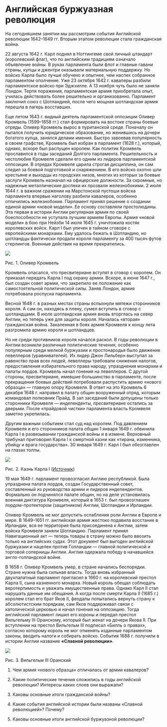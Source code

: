 # Английская буржуазная революция
На сегодняшнем занятии мы рассмотрим события Английской революции 1642–1649 гг. Вторым этапом революции стала гражданская война.

22 августа 1642 г. Карл поднял в Ноттингеме свой личный штандарт (королевский флаг), что по английским традициям означало объявление войны. В руках парламента были флот и главные гавани страны, купцы и джентри оказывали материальную поддержку. Но войско Карла было лучше обучено и опытнее, чем наспех собранное парламентом ополчение. Уже 23 октября 1642 г. кавалеры разбили парламентское войско при Эджхилле. А 13 ноября чуть было не заняли Лондон. Терпя поражения, парламентская армия приобретала опыт, училась действовать более решительно и организованно. Парламент заключил союз с Шотландией, после чего мощная шотландская армия перешла в лагерь восставших.

Еще летом 1643 г. видный деятель парламентской оппозиции Оливер Кромвель (1599–1658 гг.) стал формировать на востоке страны боевые отряды. Оливер Кромвель вырос в пуританской среде. Поначалу он пытался получить юридическое образование, но женившись на дочери богатого купца, занялся делами имения. Быстро завоевав популярность в своем графстве, Кромвель был избран в парламент (1628 г.), который, однако, вскоре был распущен королем. Как политик Кромвель прославился в годы заседаний Долгого парламента. Решительность и честолюбие Кромвеля сделали его одним из лидеров парламентской оппозиции. В отрядах Кромвеля царила строгая дисциплина, он сам следил за боевой подготовкой и снаряжением. В его войско охотно шли крестьяне и выходцы из городских низов, многих из которых за боевые заслуги Кромвель назначал на офицерские должности. За скромные, но надежные металлические доспехи их прозвали железнобокими. 2 июля 1644 г. в важном сражении на Марстонской пустоши войска парламента впервые наголову разбили кавалеров, особенно отличились железнобокие. Парламент принял решение о создании единой армии «новой модели». Ее основу составляли простолюдины. Эта первая в истории Англии регулярная армия по своей боеспособности не уступала лучшим армиям Европы. Армия «новой модели» в бою при Нейзби 14 июля 1645 г. уничтожила костяк королевских войск. Карл I был уличен в тайном сговоре с европейскими монархами. Ему удалось бежать в Шотландию, но шотландцы фактически продали короля парламенту за 400 тысяч футов стерлингов. Военные действия на время прекратились.

![](https://static-interneturok.cdnvideo.ru/content/konspekt_image/83952/3a14ba80_5c16_0131_ee8b_22000aa81b95.jpg)

Рис. 1. Оливер Кромвель

Кромвель опасался, что пресвитериане вступят в сговор с королем. Он приказал передать Карла I под охрану армии. Вскоре, в июне 1647 г., был создан совет армии, что закрепило ее положение как самостоятельной политической силы. Заняв Лондон, армия потребовала роспуска парламента.

Весной 1648 г. в разных местах страны вспыхнули мятежи сторонников короля. А сам он, находясь в плену, сумел вступить в сговор с шотландцами. В июле шотландская армия вновь вторглась на север Англии, но теперь уже для защиты короля. Началась «вторая» гражданская война. Закаленная в боях армия Кромвеля к концу лета разгромила армию короля и шотландцев.

Но не среди противников короля начался раскол. В годы революции в Англии возникли различные политические течения, особенно популярным среди мелкой буржуазии и простонародья было движение левеллеров (уравнивателей). Их лидер Джон Лильберн выступал за равенство прав всех людей, левеллеры требовали снижения налогов, предоставления избирательного права народу, упразднения монархии и палаты лордов. Кромвель начал гонения на левеллеров. С другой стороны, пресвитериане, имевшие большинство в парламенте, после прекращения боевых действий потребовали распустить армию «нового образца» — главную опору Кромвеля. В ответ на это Кромвель 6 декабря 1648 г. направил в палату общин вооруженный отряд, которым командовал полковник Прайд. В зал заседаний были допущены только сторонники Кромвеля — индепенденты, пресвитериане остались за дверьми. После «прайдовой чистки» парламента власть Кромвеля заметно укрепилась.

Другим важным событием стал суд над королем. Под давлением Кромвеля и его сторонников палата общин 1 января 1649 г. обвинила Карла I в развязывании гражданской войны и в измене. Верховный трибунал приговорил Карла I к смертной казни как «тирана, изменника, убийцу и врага государства». 30 января 1649 г. Карл I был обезглавлен на глазах толпы.

![](https://static-interneturok.cdnvideo.ru/content/konspekt_image/83953/3b5bbdd0_5c16_0131_ee8c_22000aa81b95.png)

Рис. 2. Казнь Карла I ([Источник](http://www.history-illustrated.ru/illustrations/1099.jpg))

19 мая 1649 г. парламент провозгласил Англию республикой. Была упразднена палата лордов, создан Государственный совет, составленный из руководства армии и лидеров индепендентов. Формально он подчинялся палате общин, но на деле установилась военная диктатура Кромвеля, который в 1653 г. был провозглашен лордом-протектором (защитником) Англии, Шотландии и Ирландии.

Оливер Кромвель не мог допустить ослабления роли Англии в Европе и мире. В 1649–1651 гг. английская армия жестоко подавила восстание в Ирландии, вся ее территория была присоединена к Англии, затем войска Кромвеля заняли Шотландию. Парламент принял Навигационный акт — теперь товары в страну можно было ввозить только на английских судах. Этот документ был выгоден английской буржуазии и нацелен против Голландии — главной политической и торговой соперницы Англии. Англия одержала победу в начавшейся англо-голландской войне.

В 1658 г. Оливер Кромвель умер, в стране начались беспорядки. Стране нужна была сильная власть. Тогда вновь избранный двухпалатный парламент пригласил в 1660 г. на королевский престол Карла II, сына казненного монарха. Новый король обещал соблюдать веротерпимость и уважать имущественные права. Однако Карл II стал нарушать данные им обещания. А когда после смерти Карла II (1685 г.) королем стал его брат Яков II, феодалы попытались вернуть страну к абсолютистским порядкам, сам Яков поддерживал связи с католической церковью и начал гонения на оппозицию. Тогда английский парламент лишил его короны и передал престол Вильгельму III Оранскому, который был женат на дочери Якова II. При вступлении на престол Вильгельм III подписал «Билль о правах», согласно которому король не мог отменять изданные парламентом законы, вводить налоги и собирать войско. События 1688 г. получили в истории Англии название **«Славной революции»**.

![](https://static-interneturok.cdnvideo.ru/content/konspekt_image/83954/3c18b590_5c16_0131_ee8d_22000aa81b95.jpg)

Рис. 3. Вильгельм III Оранский

1. Чем армия «нового образца» отличалась от армии кавалеров?

2. Какие политические течения сложились в годы английской революции? Интересы каких слоев они выражали?

3. Каковы основные итоги гражданской войны?

4. Какие события английской истории были названы «Славной революцией»? Почему?

5. Каковы основные итоги английской буржуазной революции?